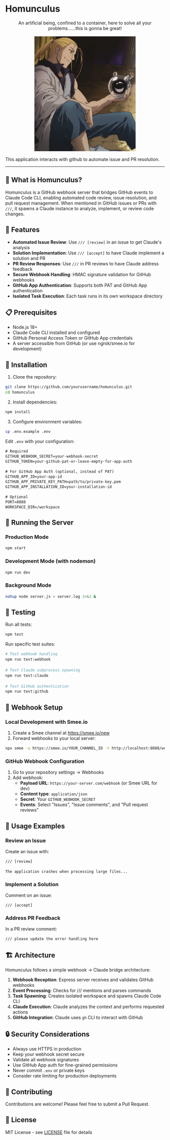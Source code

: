 # Homunculus


<p align="center">
    An artificial being, confined to a container, here to
    solve all your problems......this is gonna be great!
    <br><br>
    <img src="https://raw.githubusercontent.com/lucianHymer/homunculus/refs/heads/main/assets/homuncul.png" width="320px" alt="Homunculus">
</p>

This application interacts with github to automate issue and PR resolution.

---

## 🤖 What is Homunculus?

Homunculus is a GitHub webhook server that bridges GitHub events to Claude Code CLI,
enabling automated code review, issue resolution, and pull request management. When
mentioned in GitHub issues or PRs with `///`, it spawns a Claude instance to analyze,
implement, or review code changes.

## 🚀 Features

- **Automated Issue Review**: Use `/// [review]` in an issue to get Claude's analysis
- **Solution Implementation**: Use `/// [accept]` to have Claude implement a solution and PR
- **PR Review Responses**: Use `///` in PR reviews to have Claude address feedback
- **Secure Webhook Handling**: HMAC signature validation for GitHub webhooks
- **GitHub App Authentication**: Supports both PAT and GitHub App authentication
- **Isolated Task Execution**: Each task runs in its own workspace directory

## 📋 Prerequisites

- Node.js 18+ 
- Claude Code CLI installed and configured
- GitHub Personal Access Token or GitHub App credentials
- A server accessible from GitHub (or use ngrok/smee.io for development)

## 🔧 Installation

1. Clone the repository:
```bash
git clone https://github.com/yourusername/homunculus.git
cd homunculus
```

2. Install dependencies:
```bash
npm install
```

3. Configure environment variables:
```bash
cp .env.example .env
```

Edit `.env` with your configuration:
```env
# Required
GITHUB_WEBHOOK_SECRET=your-webhook-secret
GITHUB_TOKEN=your-github-pat-or-leave-empty-for-app-auth

# For GitHub App Auth (optional, instead of PAT)
GITHUB_APP_ID=your-app-id
GITHUB_APP_PRIVATE_KEY_PATH=path/to/private-key.pem
GITHUB_APP_INSTALLATION_ID=your-installation-id

# Optional
PORT=8080
WORKSPACE_DIR=/workspace
```

## 🏃 Running the Server

### Production Mode
```bash
npm start
```

### Development Mode (with nodemon)
```bash
npm run dev
```

### Background Mode
```bash
nohup node server.js > server.log 2>&1 &
```

## 🧪 Testing

Run all tests:
```bash
npm test
```

Run specific test suites:
```bash
# Test webhook handling
npm run test:webhook

# Test Claude subprocess spawning
npm run test:claude

# Test GitHub authentication
npm run test:github
```

## 🔗 Webhook Setup

### Local Development with Smee.io

1. Create a Smee channel at https://smee.io/new
2. Forward webhooks to your local server:
```bash
npx smee -u https://smee.io/YOUR_CHANNEL_ID -t http://localhost:8080/webhook
```

### GitHub Webhook Configuration

1. Go to your repository settings → Webhooks
2. Add webhook:
   - **Payload URL**: `https://your-server.com/webhook` (or Smee URL for dev)
   - **Content type**: `application/json`
   - **Secret**: Your `GITHUB_WEBHOOK_SECRET`
   - **Events**: Select "Issues", "Issue comments", and "Pull request reviews"

## 📝 Usage Examples

### Review an Issue
Create an issue with:
```
/// [review]

The application crashes when processing large files...
```

### Implement a Solution
Comment on an issue:
```
/// [accept]
```

### Address PR Feedback
In a PR review comment:
```
/// please update the error handling here
```

## 🏗️ Architecture

Homunculus follows a simple webhook → Claude bridge architecture:

1. **Webhook Reception**: Express server receives and validates GitHub webhooks
2. **Event Processing**: Checks for /// mentions and parses commands
3. **Task Spawning**: Creates isolated workspace and spawns Claude Code CLI
4. **Claude Execution**: Claude analyzes the context and performs requested actions
5. **GitHub Integration**: Claude uses `gh` CLI to interact with GitHub

## 🔒 Security Considerations

- Always use HTTPS in production
- Keep your webhook secret secure
- Validate all webhook signatures
- Use GitHub App auth for fine-grained permissions
- Never commit `.env` or private keys
- Consider rate limiting for production deployments

## 🤝 Contributing

Contributions are welcome! Please feel free to submit a Pull Request.

## 📄 License

MIT License - see [LICENSE](LICENSE) file for details
